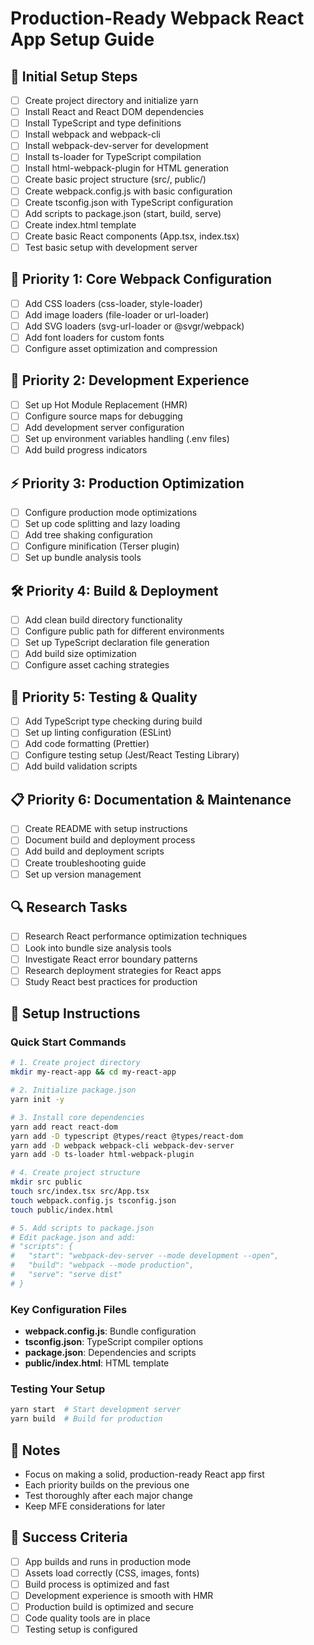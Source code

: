 # Production-Ready Webpack React App Setup Guide

## 🚀 Initial Setup Steps

- [ ] Create project directory and initialize yarn
- [ ] Install React and React DOM dependencies
- [ ] Install TypeScript and type definitions
- [ ] Install webpack and webpack-cli
- [ ] Install webpack-dev-server for development
- [ ] Install ts-loader for TypeScript compilation
- [ ] Install html-webpack-plugin for HTML generation
- [ ] Create basic project structure (src/, public/)
- [ ] Create webpack.config.js with basic configuration
- [ ] Create tsconfig.json with TypeScript configuration
- [ ] Add scripts to package.json (start, build, serve)
- [ ] Create index.html template
- [ ] Create basic React components (App.tsx, index.tsx)
- [ ] Test basic setup with development server

## 🚀 Priority 1: Core Webpack Configuration

- [ ] Add CSS loaders (css-loader, style-loader)
- [ ] Add image loaders (file-loader or url-loader)
- [ ] Add SVG loaders (svg-url-loader or @svgr/webpack)
- [ ] Add font loaders for custom fonts
- [ ] Configure asset optimization and compression

## 🔧 Priority 2: Development Experience

- [ ] Set up Hot Module Replacement (HMR)
- [ ] Configure source maps for debugging
- [ ] Add development server configuration
- [ ] Set up environment variables handling (.env files)
- [ ] Add build progress indicators

## ⚡ Priority 3: Production Optimization

- [ ] Configure production mode optimizations
- [ ] Set up code splitting and lazy loading
- [ ] Add tree shaking configuration
- [ ] Configure minification (Terser plugin)
- [ ] Set up bundle analysis tools

## 🛠️ Priority 4: Build & Deployment

- [ ] Add clean build directory functionality
- [ ] Configure public path for different environments
- [ ] Set up TypeScript declaration file generation
- [ ] Add build size optimization
- [ ] Configure asset caching strategies

## 🧪 Priority 5: Testing & Quality

- [ ] Add TypeScript type checking during build
- [ ] Set up linting configuration (ESLint)
- [ ] Add code formatting (Prettier)
- [ ] Configure testing setup (Jest/React Testing Library)
- [ ] Add build validation scripts

## 📋 Priority 6: Documentation & Maintenance

- [ ] Create README with setup instructions
- [ ] Document build and deployment process
- [ ] Add build and deployment scripts
- [ ] Create troubleshooting guide
- [ ] Set up version management

## 🔍 Research Tasks

- [ ] Research React performance optimization techniques
- [ ] Look into bundle size analysis tools
- [ ] Investigate React error boundary patterns
- [ ] Research deployment strategies for React apps
- [ ] Study React best practices for production

## 📝 Setup Instructions

### Quick Start Commands

```bash
# 1. Create project directory
mkdir my-react-app && cd my-react-app

# 2. Initialize package.json
yarn init -y

# 3. Install core dependencies
yarn add react react-dom
yarn add -D typescript @types/react @types/react-dom
yarn add -D webpack webpack-cli webpack-dev-server
yarn add -D ts-loader html-webpack-plugin

# 4. Create project structure
mkdir src public
touch src/index.tsx src/App.tsx
touch webpack.config.js tsconfig.json
touch public/index.html

# 5. Add scripts to package.json
# Edit package.json and add:
# "scripts": {
#   "start": "webpack-dev-server --mode development --open",
#   "build": "webpack --mode production",
#   "serve": "serve dist"
# }
```

### Key Configuration Files

- **webpack.config.js**: Bundle configuration
- **tsconfig.json**: TypeScript compiler options
- **package.json**: Dependencies and scripts
- **public/index.html**: HTML template

### Testing Your Setup

```bash
yarn start  # Start development server
yarn build  # Build for production
```

## 📝 Notes

- Focus on making a solid, production-ready React app first
- Each priority builds on the previous one
- Test thoroughly after each major change
- Keep MFE considerations for later

## 🎯 Success Criteria

- [ ] App builds and runs in production mode
- [ ] Assets load correctly (CSS, images, fonts)
- [ ] Build process is optimized and fast
- [ ] Development experience is smooth with HMR
- [ ] Production build is optimized and secure
- [ ] Code quality tools are in place
- [ ] Testing setup is configured
